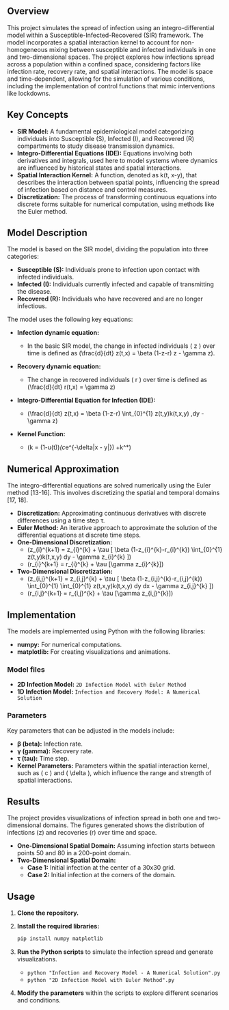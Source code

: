 ## Overview

This project simulates the spread of infection using an integro-differential model within a Susceptible-Infected-Recovered (SIR) framework. The model incorporates a spatial interaction kernel to account for non-homogeneous mixing between susceptible and infected individuals in one and two-dimensional spaces. 
The project explores how infections spread across a population within a confined space, considering factors like infection rate, recovery rate, and spatial interactions. 
The model is space and time-dependent, allowing for the simulation of various conditions, including the implementation of control functions that mimic interventions like lockdowns.

## Key Concepts

*   **SIR Model:** A fundamental epidemiological model categorizing individuals into Susceptible (S), Infected (I), and Recovered (R) compartments to study disease transmission dynamics.
*   **Integro-Differential Equations (IDE):** Equations involving both derivatives and integrals, used here to model systems where dynamics are influenced by historical states and spatial interactions.
*   **Spatial Interaction Kernel:** A function, denoted as k(t, x-y), that describes the interaction between spatial points, influencing the spread of infection based on distance and control measures.
*   **Discretization:** The process of transforming continuous equations into discrete forms suitable for numerical computation, using methods like the Euler method.

## Model Description

The model is based on the SIR model, dividing the population into three categories:

*   **Susceptible (S):** Individuals prone to infection upon contact with infected individuals.
*   **Infected (I):** Individuals currently infected and capable of transmitting the disease.
*   **Recovered (R):** Individuals who have recovered and are no longer infectious.

The model uses the following key equations:

*   **Infection dynamic equation:**

    *   In the basic SIR model, the change in infected individuals \( z \) over time is defined as \(\frac{d}{dt} z(t,x) = \beta (1-z-r) z - \gamma z\).
*   **Recovery dynamic equation:**

    *   The change in recovered individuals \( r \) over time is defined as \(\frac{d}{dt} r(t,x) = \gamma z\)
*   **Integro-Differential Equation for Infection (IDE):**

    *   \(\frac{d}{dt} z(t,x) = \beta (1-z-r) \int_{0}^{1} z(t,y)k(t,x,y) \,dy - \gamma z\)
*   **Kernel Function:**
    *   \(k = (1-u(t))*(c*e^{-\delta|x - y|}) +k^*\)

## Numerical Approximation

The integro-differential equations are solved numerically using the Euler method [13-16]. This involves discretizing the spatial and temporal domains [17, 18].

*   **Discretization:** Approximating continuous derivatives with discrete differences using a time step τ.
*   **Euler Method:** An iterative approach to approximate the solution of the differential equations at discrete time steps.
*   **One-Dimensional Discretization:**
    *   \(z_{i}^{k+1} = z_{i}^{k} + \tau [ \beta (1-z_{i}^{k}-r_{i}^{k}) \int_{0}^{1} z(t,y)k(t,x,y) dy - \gamma z_{i}^{k} ]\)
    *   \(r_{i}^{k+1} = r_{i}^{k} + \tau [\gamma z_{i}^{k}]\)
*   **Two-Dimensional Discretization:**
    *   \(z_{i,j}^{k+1} = z_{i,j}^{k} + \tau [ \beta (1-z_{i,j}^{k}-r_{i,j}^{k}) \int_{0}^{1} \int_{0}^{1} z(t,x,y)k(t,x,y) dy dx - \gamma z_{i,j}^{k} ]\)
    *    \(r_{i,j}^{k+1} = r_{i,j}^{k} + \tau [\gamma z_{i,j}^{k}]\)

## Implementation

The models are implemented using Python with the following libraries:

*   **numpy:** For numerical computations.
*   **matplotlib:** For creating visualizations and animations.

### Model files

*   **2D Infection Model:** `2D Infection Model with Euler Method`
*   **1D Infection Model:** `Infection and Recovery Model: A Numerical Solution`

### Parameters

Key parameters that can be adjusted in the models include:

*   **β (beta):** Infection rate.
*   **γ (gamma):** Recovery rate.
*   **τ (tau):** Time step.
*   **Kernel Parameters:** Parameters within the spatial interaction kernel, such as \( c \) and \( \delta \), which influence the range and strength of spatial interactions.

## Results

The project provides visualizations of infection spread in both one and two-dimensional domains.  The figures generated shows the distribution of infections (z) and recoveries (r) over time and space.

*   **One-Dimensional Spatial Domain:** Assuming infection starts between points 50 and 80 in a 200-point domain.
*   **Two-Dimensional Spatial Domain:**
    *   **Case 1:** Initial infection at the center of a 30x30 grid.
    *   **Case 2:** Initial infection at the corners of the domain.

## Usage

1.  **Clone the repository.**
2.  **Install the required libraries:**

    ```bash
    pip install numpy matplotlib
    ```
3.  **Run the Python scripts** to simulate the infection spread and generate visualizations.
    *   `python "Infection and Recovery Model - A Numerical Solution".py`
    *   `python "2D Infection Model with Euler Method".py`
4.  **Modify the parameters** within the scripts to explore different scenarios and conditions.
